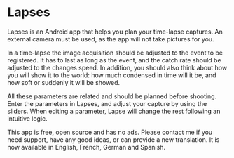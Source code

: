 Lapses
======

Lapses is an Android app that helps you plan your time-lapse captures. An external camera must be used, as the app will not take pictures for you.

In a time-lapse the image acquisition should be adjusted to the event to be registered. It has to last as long as the event, and the catch rate should be adjusted to the changes speed. In addition, you should also think about how you will show it to the world: how much condensed in time will it be, and how soft or suddenly it will be showed.

All these parameters are related and should be planned before shooting. Enter the parameters in Lapses, and adjust your capture by using the sliders. When editing a parameter, Lapse will change the rest following an intuitive logic.

This app is free, open source and has no ads. Please contact me if you need support, have any good ideas, or can provide a new translation. It is now available in English, French, German and Spanish.
